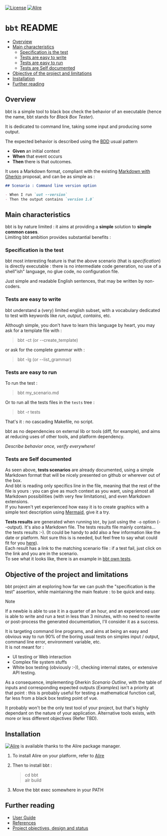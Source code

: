 [![License](https://img.shields.io/badge/License-Apache%202.0-blue.svg)](https://opensource.org/licenses/Apache-2.0) [![Alire](https://img.shields.io/endpoint?url=https://alire.ada.dev/badges/bbt.json)](https://alire.ada.dev/crates/bbt.html)


# `bbt` README <!-- omit from toc -->

- [Overview](#overview)
- [Main characteristics](#main-characteristics)
  - [Specification is the test](#specification-is-the-test)
  - [Tests are easy to write](#tests-are-easy-to-write)
  - [Tests are easy to run](#tests-are-easy-to-run)
  - [Tests are Self documented](#tests-are-self-documented)
- [Objective of the project and limitations](#objective-of-the-project-and-limitations)
- [Installation](#installation)
- [Further reading](#further-reading)

## Overview

bbt is a simple tool to black box check the behavior of an executable (hence the name, bbt stands for *Black Box Tester*).  

It is dedicated to command line, taking some input and producing some output.

The expected behavior is described using the [BDD](https://en.wikipedia.org/wiki/Behavior-driven_development) usual pattern  
- **Given** an initial context 
- **When** that event occurs 
- **Then** there is that outcomes.   

It uses a Markdown format, compliant with the existing [Markdown with Gherkin](https://github.com/cucumber/gherkin/blob/main/MARKDOWN_WITH_GHERKIN.md#markdown-with-gherkin) proposal, and can be as simple as :
```md
## Scenario : Command line version option

- When I run `uut --version`
- Then the output contains `version 1.0`
```

## Main characteristics

bbt is by nature limited : it aims at providing a **simple** solution to **simple common cases**.  
Limiting bbt ambition provides substantial benefits :

### Specification is the test

bbt most interesting feature is that the above scenario (that is *specification*) is directly executable : there is no intermediate code generation, no use of a shell"ish" language, no glue code, no configuration file.  

Just simple and readable English sentences, that may be written by non-coders.  

### Tests are easy to write

bbt understand a (very) limited english subset, with a vocabulary dedicated to test with keywords like *run*, *output*, *contains*, etc.

Although simple, you don't have to learn this language by heart, you may ask for a template file with :  
> bbt -ct (or --create_template)  

or ask for the complete grammar with :  
> bbt -lg (or --list_grammar)

### Tests are easy to run

To run the test :  
> bbt my_scenario.md

Or to run all the tests files in the `tests` tree :
> bbt -r tests

That's it : no cascading Makefile, no script.

bbt as no dependencies on external lib or tools (diff, for example), and aims at reducing uses of other tools, and platform dependency.  

*Describe behavior once, verify everywhere!*

### Tests are Self documented

As seen above, **tests scenarios** are already documented, using a simple Markdown format that will be nicely presented on github or wherever out of the box.  
And bbt is reading only specifics line in the file, meaning that the rest of the file is yours : you can give as much context as you want, using almost all Markdown possibilities (with very few limitations), and even Markdown extensions.  
If you haven't yet experienced how easy it is to create graphics with a simple text description using [Mermaid](https://mermaid.js.org/intro/), give it a try.

**Tests results** are generated when running `bbt`, by just using the `-o` option (--output). It's also a Markdown file. 
The tests results file mainly contains... the tests results :-). 
(It could be handy to add also a few information like the date or platform. Not sure this is is needed, but feel free to say what could fit for you [here](https://github.com/LionelDraghi/bbt/discussions)).   
Each result has a link to the matching scenario file : if a test fail, just click on the link and you are in the scenario.  
To see what it looks like, there is an example in [bbt own tests](docs/pass_tests.md).

## Objective of the project and limitations

bbt project aim at exploring how far we can push the "specification is the test" assertion, while maintaining the main feature : to be quick and easy. 
> [!NOTE]
> If a newbie is able to use it in a quarter of an hour, and an experienced user is able to write and run a test in less than 3 minutes, with no need to rewrite or post-process the generated documentation, I'll consider it as a success.    

It is targeting command line programs, and aims at being an easy and obvious way to run 90% of the boring usual tests on simples input / output, command line error, environment variable, etc.  
It is not meant for :
- UI testing or Web interaction 
- Complex file system stuffs
- White box testing (obviously :-)), checking internal states, or extensive API testing.

As a consequence, implementing Gherkin *Scenario Outline*, with the table of inputs and corresponding expected outputs (*Examples*) isn't a priority at that point : this is probably useful for testing a mathematical function call, far less from a black box testing point of vue.  

It probably won't be the only test tool of your project, but that's highly dependant on the nature of your application.
Alternative tools exists, with more or less different objectives (Refer TBD).  

## Installation

[![Alire](https://img.shields.io/endpoint?url=https://alire.ada.dev/badges/list_image.json)](https://alire.ada.dev/crates/list_image.html) is available thanks to the Alire package manager.  
1. To install Alire on your platform, refer to [Alire](https://alire.ada.dev/)  
   
2. Then to install bbt :
    > cd bbt  
    > alr build  

3. Move the bbt exec somewhere in your PATH

## Further reading
- [User Guide](docs/UG.md) 
- [References](docs/references.md) 
- [Project objectives, design and status](docs/project.md)


